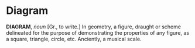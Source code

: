 # Diagram

**DIAGRAM**, _noun_ \[Gr., to write.\] In geometry, a figure, draught or scheme delineated for the purpose of demonstrating the properties of any figure, as a square, triangle, circle, etc. Anciently, a musical scale.